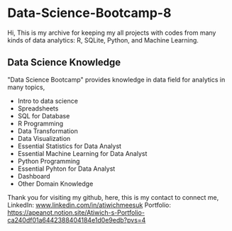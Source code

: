 # Data-Science-Bootcamp-8

Hi,
This is my archive for keeping my all projects with codes from many kinds of data analytics: R, SQLite, Python, and Machine Learning.

## Data Science Knowledge
"Data Science Bootcamp" provides knowledge in data field for analytics in many topics,

- Intro to data science
- Spreadsheets
- SQL for Database
- R Programming
- Data Transformation
- Data Visualization
- Essential Statistics for Data Analyst
- Essential Machine Learning for Data Analyst
- Python Programming
- Essential Pyhton for Data Analyst
- Dashboard
- Other Domain Knowledge

Thank you for visiting my github, here, this is my contact to connect me,
LinkedIn: www.linkedin.com/in/atiwichmeesuk
Portfolio: https://apeanot.notion.site/Atiwich-s-Portfolio-ca240df01a6442388404184e1d0e9edb?pvs=4
